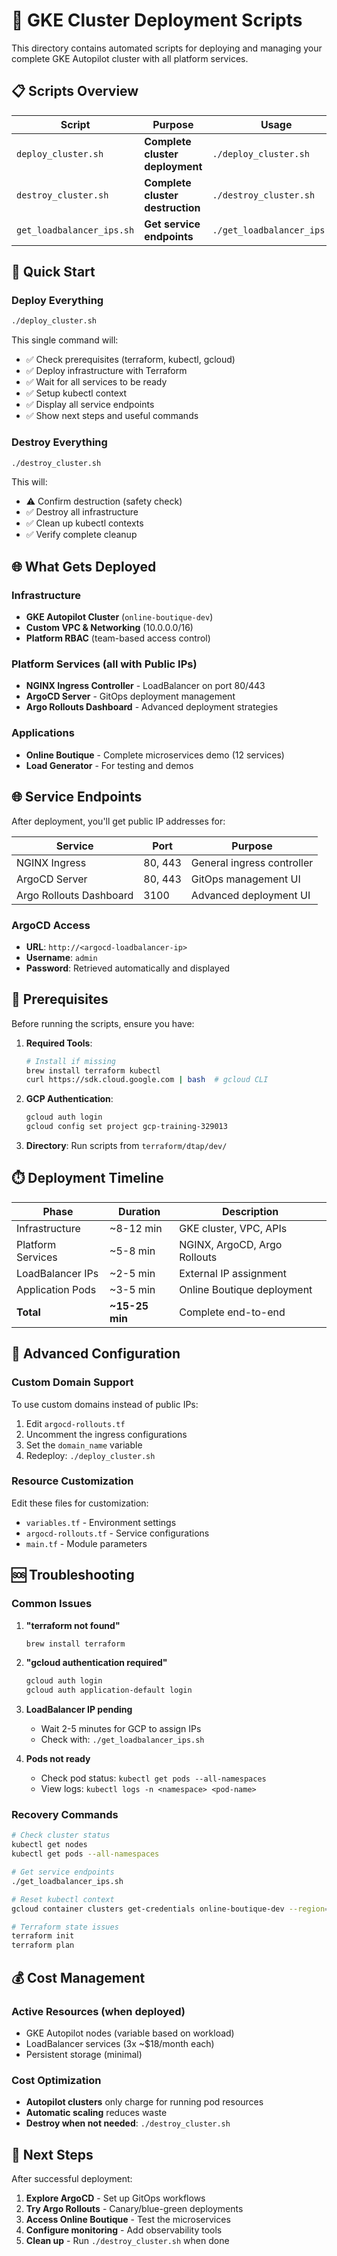 # 🚀 GKE Cluster Deployment Scripts

This directory contains automated scripts for deploying and managing your complete GKE Autopilot cluster with all platform services.

## 📋 Scripts Overview

| Script                    | Purpose                          | Usage                       |
| ------------------------- | -------------------------------- | --------------------------- |
| `deploy_cluster.sh`       | **Complete cluster deployment**  | `./deploy_cluster.sh`       |
| `destroy_cluster.sh`      | **Complete cluster destruction** | `./destroy_cluster.sh`      |
| `get_loadbalancer_ips.sh` | **Get service endpoints**        | `./get_loadbalancer_ips.sh` |

## 🚀 Quick Start

### Deploy Everything

```bash
./deploy_cluster.sh
```

This single command will:

- ✅ Check prerequisites (terraform, kubectl, gcloud)
- ✅ Deploy infrastructure with Terraform
- ✅ Wait for all services to be ready
- ✅ Setup kubectl context
- ✅ Display all service endpoints
- ✅ Show next steps and useful commands

### Destroy Everything

```bash
./destroy_cluster.sh
```

This will:

- ⚠️ Confirm destruction (safety check)
- ✅ Destroy all infrastructure
- ✅ Clean up kubectl contexts
- ✅ Verify complete cleanup

## 🌐 What Gets Deployed

### Infrastructure

- **GKE Autopilot Cluster** (`online-boutique-dev`)
- **Custom VPC & Networking** (10.0.0.0/16)
- **Platform RBAC** (team-based access control)

### Platform Services (all with Public IPs)

- **NGINX Ingress Controller** - LoadBalancer on port 80/443
- **ArgoCD Server** - GitOps deployment management
- **Argo Rollouts Dashboard** - Advanced deployment strategies

### Applications

- **Online Boutique** - Complete microservices demo (12 services)
- **Load Generator** - For testing and demos

## 🌐 Service Endpoints

After deployment, you'll get public IP addresses for:

| Service                 | Port    | Purpose                    |
| ----------------------- | ------- | -------------------------- |
| NGINX Ingress           | 80, 443 | General ingress controller |
| ArgoCD Server           | 80, 443 | GitOps management UI       |
| Argo Rollouts Dashboard | 3100    | Advanced deployment UI     |

### ArgoCD Access

- **URL**: `http://<argocd-loadbalancer-ip>`
- **Username**: `admin`
- **Password**: Retrieved automatically and displayed

## 📝 Prerequisites

Before running the scripts, ensure you have:

1. **Required Tools**:

   ```bash
   # Install if missing
   brew install terraform kubectl
   curl https://sdk.cloud.google.com | bash  # gcloud CLI
   ```

2. **GCP Authentication**:

   ```bash
   gcloud auth login
   gcloud config set project gcp-training-329013
   ```

3. **Directory**: Run scripts from `terraform/dtap/dev/`

## ⏱️ Deployment Timeline

| Phase             | Duration       | Description                  |
| ----------------- | -------------- | ---------------------------- |
| Infrastructure    | ~8-12 min      | GKE cluster, VPC, APIs       |
| Platform Services | ~5-8 min       | NGINX, ArgoCD, Argo Rollouts |
| LoadBalancer IPs  | ~2-5 min       | External IP assignment       |
| Application Pods  | ~3-5 min       | Online Boutique deployment   |
| **Total**         | **~15-25 min** | Complete end-to-end          |

## 🔧 Advanced Configuration

### Custom Domain Support

To use custom domains instead of public IPs:

1. Edit `argocd-rollouts.tf`
2. Uncomment the ingress configurations
3. Set the `domain_name` variable
4. Redeploy: `./deploy_cluster.sh`

### Resource Customization

Edit these files for customization:

- `variables.tf` - Environment settings
- `argocd-rollouts.tf` - Service configurations
- `main.tf` - Module parameters

## 🆘 Troubleshooting

### Common Issues

1. **"terraform not found"**

   ```bash
   brew install terraform
   ```

2. **"gcloud authentication required"**

   ```bash
   gcloud auth login
   gcloud auth application-default login
   ```

3. **LoadBalancer IP pending**

   - Wait 2-5 minutes for GCP to assign IPs
   - Check with: `./get_loadbalancer_ips.sh`

4. **Pods not ready**
   - Check pod status: `kubectl get pods --all-namespaces`
   - View logs: `kubectl logs -n <namespace> <pod-name>`

### Recovery Commands

```bash
# Check cluster status
kubectl get nodes
kubectl get pods --all-namespaces

# Get service endpoints
./get_loadbalancer_ips.sh

# Reset kubectl context
gcloud container clusters get-credentials online-boutique-dev --region=europe-west4

# Terraform state issues
terraform init
terraform plan
```

## 💰 Cost Management

### Active Resources (when deployed)

- GKE Autopilot nodes (variable based on workload)
- LoadBalancer services (3x ~$18/month each)
- Persistent storage (minimal)

### Cost Optimization

- **Autopilot clusters** only charge for running pod resources
- **Automatic scaling** reduces waste
- **Destroy when not needed**: `./destroy_cluster.sh`

## 🎯 Next Steps

After successful deployment:

1. **Explore ArgoCD** - Set up GitOps workflows
2. **Try Argo Rollouts** - Canary/blue-green deployments
3. **Access Online Boutique** - Test the microservices
4. **Configure monitoring** - Add observability tools
5. **Clean up** - Run `./destroy_cluster.sh` when done
